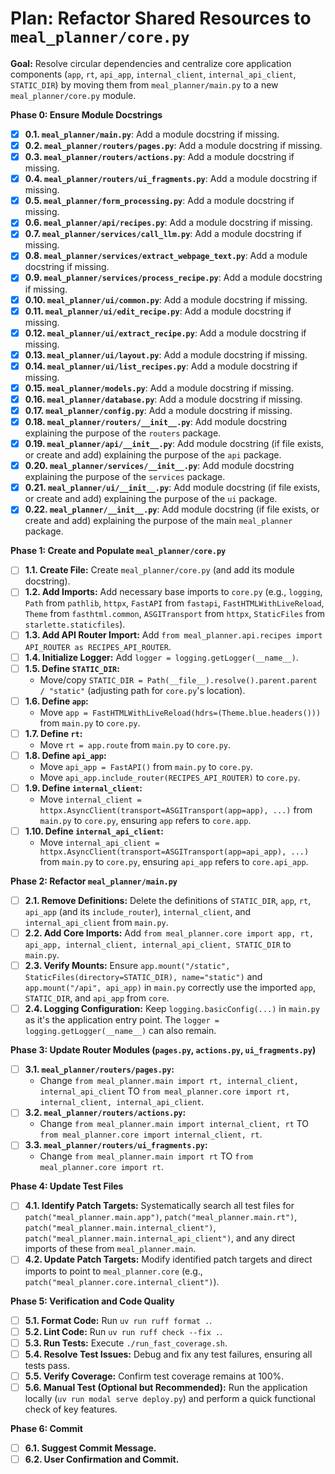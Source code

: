 # Plan: Refactor Shared Resources to `meal_planner/core.py`

**Goal:** Resolve circular dependencies and centralize core application components (`app`, `rt`, `api_app`, `internal_client`, `internal_api_client`, `STATIC_DIR`) by moving them from `meal_planner/main.py` to a new `meal_planner/core.py` module.

**Phase 0: Ensure Module Docstrings**
*   [x] **0.1. `meal_planner/main.py`**: Add a module docstring if missing.
*   [x] **0.2. `meal_planner/routers/pages.py`**: Add a module docstring if missing.
*   [x] **0.3. `meal_planner/routers/actions.py`**: Add a module docstring if missing.
*   [x] **0.4. `meal_planner/routers/ui_fragments.py`**: Add a module docstring if missing.
*   [x] **0.5. `meal_planner/form_processing.py`**: Add a module docstring if missing.
*   [x] **0.6. `meal_planner/api/recipes.py`**: Add a module docstring if missing.
*   [x] **0.7. `meal_planner/services/call_llm.py`**: Add a module docstring if missing.
*   [x] **0.8. `meal_planner/services/extract_webpage_text.py`**: Add a module docstring if missing.
*   [x] **0.9. `meal_planner/services/process_recipe.py`**: Add a module docstring if missing.
*   [x] **0.10. `meal_planner/ui/common.py`**: Add a module docstring if missing.
*   [x] **0.11. `meal_planner/ui/edit_recipe.py`**: Add a module docstring if missing.
*   [x] **0.12. `meal_planner/ui/extract_recipe.py`**: Add a module docstring if missing.
*   [x] **0.13. `meal_planner/ui/layout.py`**: Add a module docstring if missing.
*   [x] **0.14. `meal_planner/ui/list_recipes.py`**: Add a module docstring if missing.
*   [x] **0.15. `meal_planner/models.py`**: Add a module docstring if missing.
*   [x] **0.16. `meal_planner/database.py`**: Add a module docstring if missing.
*   [x] **0.17. `meal_planner/config.py`**: Add a module docstring if missing.
*   [x] **0.18. `meal_planner/routers/__init__.py`**: Add module docstring explaining the purpose of the `routers` package.
*   [x] **0.19. `meal_planner/api/__init__.py`**: Add module docstring (if file exists, or create and add) explaining the purpose of the `api` package.
*   [x] **0.20. `meal_planner/services/__init__.py`**: Add module docstring explaining the purpose of the `services` package.
*   [x] **0.21. `meal_planner/ui/__init__.py`**: Add module docstring (if file exists, or create and add) explaining the purpose of the `ui` package.
*   [x] **0.22. `meal_planner/__init__.py`**: Add module docstring (if file exists, or create and add) explaining the purpose of the main `meal_planner` package.

**Phase 1: Create and Populate `meal_planner/core.py`**
*   [ ] **1.1. Create File:** Create `meal_planner/core.py` (and add its module docstring).
*   [ ] **1.2. Add Imports:** Add necessary base imports to `core.py` (e.g., `logging`, `Path` from `pathlib`, `httpx`, `FastAPI` from `fastapi`, `FastHTMLWithLiveReload`, `Theme` from `fasthtml.common`, `ASGITransport` from `httpx`, `StaticFiles` from `starlette.staticfiles`).
*   [ ] **1.3. Add API Router Import:** Add `from meal_planner.api.recipes import API_ROUTER as RECIPES_API_ROUTER`.
*   [ ] **1.4. Initialize Logger:** Add `logger = logging.getLogger(__name__)`.
*   [ ] **1.5. Define `STATIC_DIR`:**
    *   Move/copy `STATIC_DIR = Path(__file__).resolve().parent.parent / "static"` (adjusting path for `core.py`'s location).
*   [ ] **1.6. Define `app`:**
    *   Move `app = FastHTMLWithLiveReload(hdrs=(Theme.blue.headers()))` from `main.py` to `core.py`.
*   [ ] **1.7. Define `rt`:**
    *   Move `rt = app.route` from `main.py` to `core.py`.
*   [ ] **1.8. Define `api_app`:**
    *   Move `api_app = FastAPI()` from `main.py` to `core.py`.
    *   Move `api_app.include_router(RECIPES_API_ROUTER)` to `core.py`.
*   [ ] **1.9. Define `internal_client`:**
    *   Move `internal_client = httpx.AsyncClient(transport=ASGITransport(app=app), ...)` from `main.py` to `core.py`, ensuring `app` refers to `core.app`.
*   [ ] **1.10. Define `internal_api_client`:**
    *   Move `internal_api_client = httpx.AsyncClient(transport=ASGITransport(app=api_app), ...)` from `main.py` to `core.py`, ensuring `api_app` refers to `core.api_app`.

**Phase 2: Refactor `meal_planner/main.py`**
*   [ ] **2.1. Remove Definitions:** Delete the definitions of `STATIC_DIR`, `app`, `rt`, `api_app` (and its `include_router`), `internal_client`, and `internal_api_client` from `main.py`.
*   [ ] **2.2. Add Core Imports:** Add `from meal_planner.core import app, rt, api_app, internal_client, internal_api_client, STATIC_DIR` to `main.py`.
*   [ ] **2.3. Verify Mounts:** Ensure `app.mount("/static", StaticFiles(directory=STATIC_DIR), name="static")` and `app.mount("/api", api_app)` in `main.py` correctly use the imported `app`, `STATIC_DIR`, and `api_app` from `core`.
*   [ ] **2.4. Logging Configuration:** Keep `logging.basicConfig(...)` in `main.py` as it's the application entry point. The `logger = logging.getLogger(__name__)` can also remain.

**Phase 3: Update Router Modules (`pages.py`, `actions.py`, `ui_fragments.py`)**
*   [ ] **3.1. `meal_planner/routers/pages.py`:**
    *   Change `from meal_planner.main import rt, internal_client, internal_api_client`
        TO `from meal_planner.core import rt, internal_client, internal_api_client`.
*   [ ] **3.2. `meal_planner/routers/actions.py`:**
    *   Change `from meal_planner.main import internal_client, rt`
        TO `from meal_planner.core import internal_client, rt`.
*   [ ] **3.3. `meal_planner/routers/ui_fragments.py`:**
    *   Change `from meal_planner.main import rt`
        TO `from meal_planner.core import rt`.

**Phase 4: Update Test Files**
*   [ ] **4.1. Identify Patch Targets:** Systematically search all test files for `patch("meal_planner.main.app")`, `patch("meal_planner.main.rt")`, `patch("meal_planner.main.internal_client")`, `patch("meal_planner.main.internal_api_client")`, and any direct imports of these from `meal_planner.main`.
*   [ ] **4.2. Update Patch Targets:** Modify identified patch targets and direct imports to point to `meal_planner.core` (e.g., `patch("meal_planner.core.internal_client")`).

**Phase 5: Verification and Code Quality**
*   [ ] **5.1. Format Code:** Run `uv run ruff format .`.
*   [ ] **5.2. Lint Code:** Run `uv run ruff check --fix .`.
*   [ ] **5.3. Run Tests:** Execute `./run_fast_coverage.sh`.
*   [ ] **5.4. Resolve Test Issues:** Debug and fix any test failures, ensuring all tests pass.
*   [ ] **5.5. Verify Coverage:** Confirm test coverage remains at 100%.
*   [ ] **5.6. Manual Test (Optional but Recommended):** Run the application locally (`uv run modal serve deploy.py`) and perform a quick functional check of key features.

**Phase 6: Commit**
*   [ ] **6.1. Suggest Commit Message.**
*   [ ] **6.2. User Confirmation and Commit.**
